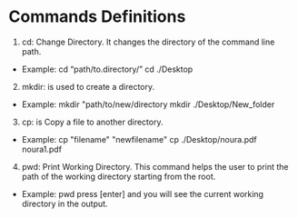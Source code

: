 # Commands Definitions 
1. cd: Change Directory. It changes the directory of the command line path.
* Example:
 cd “path/to.directory/”
 cd ./Desktop
2. mkdir: is used to create a directory.
* Example:
 mkdir "path/to/new/directory
 mkdir ./Desktop/New_folder
3. cp: is Copy a file to another directory.
* Example:
 cp "filename" "newfilename"
 cp ./Desktop/noura.pdf noura1.pdf
4. pwd: Print Working Directory. This command helps the user to print the path of the working directory
starting from the root.
* Example:
 pwd press [enter]  and you will see the current working directory in the  output.

  
